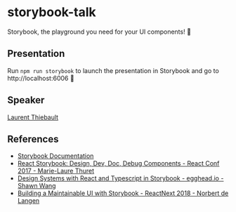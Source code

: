# storybook-talk

Storybook, the playground you need for your UI components! 🎨

## Presentation

Run `npm run storybook` to launch the presentation in Storybook and go to http://localhost:6006 🎉

## Speaker

[Laurent Thiebault](https://github.com/lauthieb)

## References

* [Storybook Documentation](https://storybook.js.org/docs/basics/introduction/)
* [React Storybook: Design, Dev, Doc, Debug Components - React Conf 2017 - Marie-Laure Thuret](https://www.youtube.com/watch?v=PF0Vi-iIyoo)
* [Design Systems with React and Typescript in Storybook - egghead.io - Shawn Wang](https://egghead.io/courses/design-systems-with-react-and-typescript-in-storybook)
* [Building a Maintainable UI with Storybook - ReactNext 2018 - Norbert de Langen](https://www.youtube.com/watch?v=9lQMmbITt0c)

